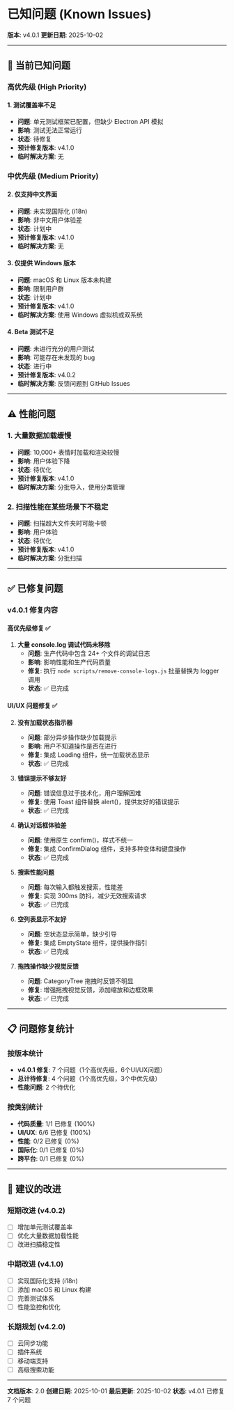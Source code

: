 # 已知问题 (Known Issues)

**版本**: v4.0.1
**更新日期**: 2025-10-02

---

## 🐛 当前已知问题

### 高优先级 (High Priority)

#### 1. 测试覆盖率不足
- **问题**: 单元测试框架已配置，但缺少 Electron API 模拟
- **影响**: 测试无法正常运行
- **状态**: 待修复
- **预计修复版本**: v4.1.0
- **临时解决方案**: 无

### 中优先级 (Medium Priority)

#### 2. 仅支持中文界面
- **问题**: 未实现国际化 (i18n)
- **影响**: 非中文用户体验差
- **状态**: 计划中
- **预计修复版本**: v4.1.0
- **临时解决方案**: 无

#### 3. 仅提供 Windows 版本
- **问题**: macOS 和 Linux 版本未构建
- **影响**: 限制用户群
- **状态**: 计划中
- **预计修复版本**: v4.1.0
- **临时解决方案**: 使用 Windows 虚拟机或双系统

#### 4. Beta 测试不足
- **问题**: 未进行充分的用户测试
- **影响**: 可能存在未发现的 bug
- **状态**: 进行中
- **预计修复版本**: v4.0.2
- **临时解决方案**: 反馈问题到 GitHub Issues

---

## ⚠️ 性能问题

### 1. 大量数据加载缓慢
- **问题**: 10,000+ 表情时加载和渲染较慢
- **影响**: 用户体验下降
- **状态**: 待优化
- **预计修复版本**: v4.1.0
- **临时解决方案**: 分批导入，使用分类管理

### 2. 扫描性能在某些场景下不稳定
- **问题**: 扫描超大文件夹时可能卡顿
- **影响**: 用户体验
- **状态**: 待优化
- **预计修复版本**: v4.1.0
- **临时解决方案**: 分批扫描

---

## ✅ 已修复问题

### v4.0.1 修复内容

#### 高优先级修复 ✅
1. **大量 console.log 调试代码未移除**
   - **问题**: 生产代码中包含 24+ 个文件的调试日志
   - **影响**: 影响性能和生产代码质量
   - **修复**: 执行 `node scripts/remove-console-logs.js` 批量替换为 logger 调用
   - **状态**: ✅ 已完成

#### UI/UX 问题修复 ✅
2. **没有加载状态指示器**
   - **问题**: 部分异步操作缺少加载提示
   - **影响**: 用户不知道操作是否在进行
   - **修复**: 集成 Loading 组件，统一加载状态显示
   - **状态**: ✅ 已完成

3. **错误提示不够友好**
   - **问题**: 错误信息过于技术化，用户理解困难
   - **修复**: 使用 Toast 组件替换 alert()，提供友好的错误提示
   - **状态**: ✅ 已完成

4. **确认对话框体验差**
   - **问题**: 使用原生 confirm()，样式不统一
   - **修复**: 集成 ConfirmDialog 组件，支持多种变体和键盘操作
   - **状态**: ✅ 已完成

5. **搜索性能问题**
   - **问题**: 每次输入都触发搜索，性能差
   - **修复**: 实现 300ms 防抖，减少无效搜索请求
   - **状态**: ✅ 已完成

6. **空列表显示不友好**
   - **问题**: 空状态显示简单，缺少引导
   - **修复**: 集成 EmptyState 组件，提供操作指引
   - **状态**: ✅ 已完成

7. **拖拽操作缺少视觉反馈**
   - **问题**: CategoryTree 拖拽时反馈不明显
   - **修复**: 增强拖拽视觉反馈，添加缩放和边框效果
   - **状态**: ✅ 已完成

---

## 📋 问题修复统计

### 按版本统计
- **v4.0.1 修复**: 7 个问题（1个高优先级，6个UI/UX问题）
- **总计待修复**: 4 个问题（1个高优先级，3个中优先级）
- **性能问题**: 2 个待优化

### 按类别统计
- **代码质量**: 1/1 已修复 (100%)
- **UI/UX**: 6/6 已修复 (100%)
- **性能**: 0/2 已修复 (0%)
- **国际化**: 0/1 已修复 (0%)
- **跨平台**: 0/1 已修复 (0%)

---

## 🔧 建议的改进

### 短期改进 (v4.0.2)
- [ ] 增加单元测试覆盖率
- [ ] 优化大量数据加载性能
- [ ] 改进扫描稳定性

### 中期改进 (v4.1.0)
- [ ] 实现国际化支持 (i18n)
- [ ] 添加 macOS 和 Linux 构建
- [ ] 完善测试体系
- [ ] 性能监控和优化

### 长期规划 (v4.2.0)
- [ ] 云同步功能
- [ ] 插件系统
- [ ] 移动端支持
- [ ] 高级搜索功能

---

**文档版本**: 2.0
**创建日期**: 2025-10-01
**最后更新**: 2025-10-02
**状态**: v4.0.1 已修复 7 个问题
